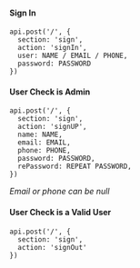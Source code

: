 #### Sign In
    api.post('/', {
      section: 'sign',
      action: 'signIn',
      user: NAME / EMAIL / PHONE,
      password: PASSWORD
    })
    
#### User Check is Admin
    api.post('/', {
      section: 'sign',
      action: 'signUP',
      name: NAME,
      email: EMAIL,
      phone: PHONE,
      password: PASSWORD,
      rePassword: REPEAT PASSWORD,
    })
    
*Email or phone can be null*
    
#### User Check is a Valid User
    api.post('/', {
      section: 'sign',
      action: 'signOut'
    })
